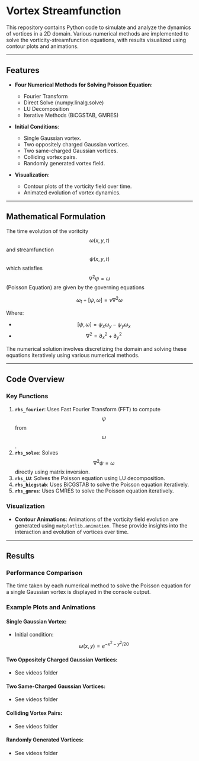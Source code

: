 # Vortex Streamfunction

This repository contains Python code to simulate and analyze the dynamics of vortices in a 2D domain. Various numerical methods are implemented to solve the vorticity-streamfunction equations, with results visualized using contour plots and animations.

---

## Features

- **Four Numerical Methods for Solving Poisson Equation**:
  - Fourier Transform
  - Direct Solve (numpy.linalg.solve)
  - LU Decomposition
  - Iterative Methods (BiCGSTAB, GMRES)

- **Initial Conditions**:
  - Single Gaussian vortex.
  - Two oppositely charged Gaussian vortices.
  - Two same-charged Gaussian vortices.
  - Colliding vortex pairs.
  - Randomly generated vortex field.

- **Visualization**:
  - Contour plots of the vorticity field over time.
  - Animated evolution of vortex dynamics.

---

## Mathematical Formulation

The time evolution of the voritcity $$\omega(x,y,t)$$ and streamfunction $$\psi(x,y,t)$$ which satisfies $$\nabla^2\psi=\omega$$ (Poisson Equation) are given by the governing equations

$$
\omega_t+[\psi,\omega]=\nu\nabla^2\omega
$$

Where:
- $$[\psi,\omega]=\psi_x\omega_y-\psi_y\omega_x$$
- $$\nabla^2=\partial_x^2+\partial_y^2$$

The numerical solution involves discretizing the domain and solving these equations iteratively using various numerical methods.

---

## Code Overview

### Key Functions

1. **`rhs_fourier`**: Uses Fast Fourier Transform (FFT) to compute $$\psi$$ from $$\omega$$.
2. **`rhs_solve`**: Solves $$\nabla^2 \psi = \omega$$ directly using matrix inversion.
3. **`rhs_LU`**: Solves the Poisson equation using LU decomposition.
4. **`rhs_bicgstab`**: Uses BiCGSTAB to solve the Poisson equation iteratively.
5. **`rhs_gmres`**: Uses GMRES to solve the Poisson equation iteratively.

### Visualization

- **Contour Animations**:
  Animations of the vorticity field evolution are generated using `matplotlib.animation`. These provide insights into the interaction and evolution of vortices over time.

---

## Results

### Performance Comparison

The time taken by each numerical method to solve the Poisson equation for a single Gaussian vortex is displayed in the console output.

### Example Plots and Animations

#### Single Gaussian Vortex:
- Initial condition: $$\omega(x, y) = e^{-x^2 - y^2 / 20}$$

#### Two Oppositely Charged Gaussian Vortices:
- See videos folder

#### Two Same-Charged Gaussian Vortices:
- See videos folder
  
#### Colliding Vortex Pairs:
- See videos folder
  
#### Randomly Generated Vortices:
- See videos folder
